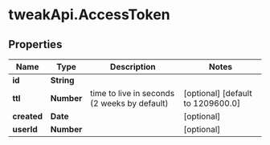 # tweakApi.AccessToken

## Properties
Name | Type | Description | Notes
------------ | ------------- | ------------- | -------------
**id** | **String** |  | 
**ttl** | **Number** | time to live in seconds (2 weeks by default) | [optional] [default to 1209600.0]
**created** | **Date** |  | [optional] 
**userId** | **Number** |  | [optional] 



